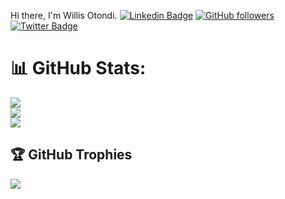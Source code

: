 Hi there, I'm Willis Otondi.
[![Linkedin Badge](https://img.shields.io/badge/-otondi-willis-blue?style=flat-square&logo=Linkedin&logoColor=white&link=https://www.linkedin.com/in/otondi-willis/)](https://www.linkedin.com/in/otondi-willis/)
[![GitHub followers](https://img.shields.io/github/followers/otondi-willis?label=Follow&style=social)](https://github.com/otondi-willis/?tab=follow)
[![Twitter Badge](https://img.shields.io/badge/-@otondi-willis-1ca0f1?style=flat-square&labelColor=1ca0f1&logo=twitter&logoColor=white&link=https://twitter.com/otondi-willis)](https://twitter.com/otondi-willis)

# 📊 GitHub Stats:
![](https://github-readme-stats.vercel.app/api?username=otondi-willis&theme=tokyonight&hide_border=false&include_all_commits=false&count_private=false)<br/>
![](https://github-readme-streak-stats.herokuapp.com/?user=otondi-willis&theme=dark&hide_border=false)<br/>
![](https://github-readme-stats.vercel.app/api/top-langs/?username=otondi-willis&theme=dark&hide_border=false&include_all_commits=false&count_private=false&layout=compact)

## 🏆 GitHub Trophies
![](https://github-profile-trophy.vercel.app/?username=otondi-willis&theme=radical&no-frame=false&no-bg=true&margin-w=4)

